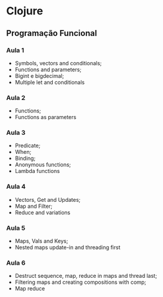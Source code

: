 # Clojure

## Programação Funcional

### Aula 1
- Symbols, vectors and conditionals;
- Functions and parameters;
- Bigint e bigdecimal;
- Multiple let and conditionals

### Aula 2
- Functions;
- Functions as parameters

### Aula 3
- Predicate;
- When;
- Binding;
- Anonymous functions;
- Lambda functions

### Aula 4
- Vectors, Get and Updates;
- Map and Filter;
- Reduce and variations

### Aula 5
- Maps, Vals and Keys;
- Nested maps update-in and threading first

### Aula 6
- Destruct sequence, map, reduce in maps and thread last;
- Filtering maps and creating compositions with comp;
- Map reduce
